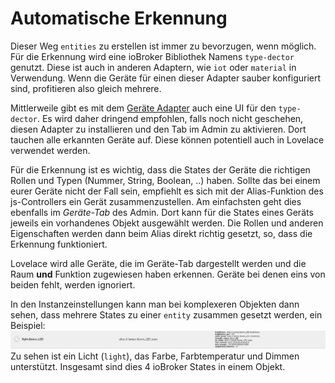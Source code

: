 # Automatische Erkennung

Dieser Weg `entities` zu erstellen ist immer zu bevorzugen, wenn möglich. Für die Erkennung wird eine ioBroker 
Bibliothek Namens `type-dector` genutzt. Diese ist auch in anderen Adaptern, wie `iot` oder `material` in Verwendung. 
Wenn die Geräte für einen dieser Adapter sauber konfiguriert sind, profitieren also gleich mehrere.

Mittlerweile gibt es mit dem [Geräte Adapter](https://github.com/iobroker/iobroker.devices) auch eine UI für den `type-dector`.
Es wird daher dringend empfohlen, falls noch nicht geschehen, diesen Adapter zu installieren und den Tab im Admin zu aktivieren.
Dort tauchen alle erkannten Geräte auf. Diese können potentiell auch in Lovelace verwendet werden.

Für die Erkennung ist es wichtig, dass die States der Geräte die richtigen Rollen und Typen (Nummer, String, Boolean, ..) haben.
Sollte das bei einem eurer Geräte nicht der Fall sein, empfiehlt es sich mit der Alias-Funktion des js-Controllers ein
Gerät zusammenzustellen. Am einfachsten geht dies ebenfalls im *Geräte-Tab* des Admin. Dort kann für die States
eines Geräts jeweils ein vorhandenes Objekt ausgewählt werden. Die Rollen und anderen Eigenschaften werden dann beim 
Alias direkt richtig gesetzt, so, dass die Erkennung funktioniert.


Lovelace wird alle Geräte, die im Geräte-Tab dargestellt werden und die Raum **und** Funktion zugewiesen haben erkennen.
Geräte bei denen eins von beiden fehlt, werden ignoriert.

In den Instanzeinstellungen kann man bei komplexeren Objekten dann sehen, dass mehrere States zu einer `entity` 
zusammen gesetzt werden, ein Beispiel:
![Light entity](media/light-entity.JPG)
Zu sehen ist ein Licht (`light`), das Farbe, Farbtemperatur und Dimmen unterstützt. Insgesamt sind dies 4 ioBroker 
States in einem Objekt.

